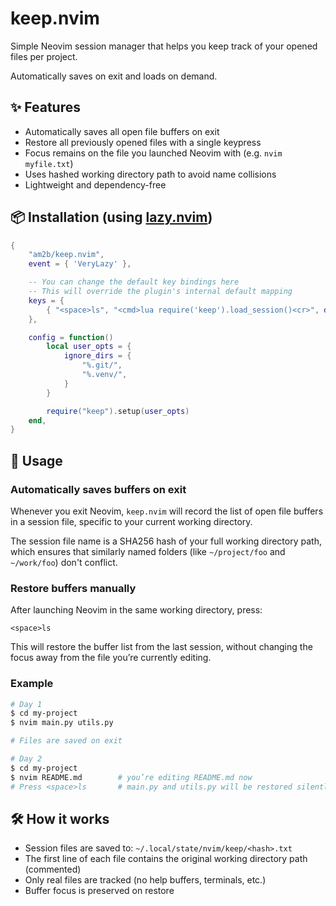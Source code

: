# keep.nvim

Simple Neovim session manager that helps you keep track of your opened files per project.

Automatically saves on exit and loads on demand.

## ✨ Features

- Automatically saves all open file buffers on exit
- Restore all previously opened files with a single keypress
- Focus remains on the file you launched Neovim with (e.g. `nvim myfile.txt`)
- Uses hashed working directory path to avoid name collisions
- Lightweight and dependency-free

## 📦 Installation (using [lazy.nvim](https://github.com/folke/lazy.nvim))

```lua
{
    "am2b/keep.nvim",
    event = { 'VeryLazy' },

    -- You can change the default key bindings here
    -- This will override the plugin's internal default mapping
    keys = {
        { "<space>ls", "<cmd>lua require('keep').load_session()<cr>", desc = "Restore session" }
    },

    config = function()
        local user_opts = {
            ignore_dirs = {
                "%.git/",
                "%.venv/",
            }
        }

        require("keep").setup(user_opts)
    end,
}
```

## 🚀 Usage

### Automatically saves buffers on exit

Whenever you exit Neovim, `keep.nvim` will record the list of open file buffers in a session file, specific to your current working directory.

The session file name is a SHA256 hash of your full working directory path, which ensures that similarly named folders (like `~/project/foo` and `~/work/foo`) don't conflict.

### Restore buffers manually

After launching Neovim in the same working directory, press:

```
<space>ls
```

This will restore the buffer list from the last session, without changing the focus away from the file you’re currently editing.

### Example

```sh
# Day 1
$ cd my-project
$ nvim main.py utils.py

# Files are saved on exit

# Day 2
$ cd my-project
$ nvim README.md        # you’re editing README.md now
# Press <space>ls       # main.py and utils.py will be restored silently, and the focus will STILL remain on README.md ✅
```

## 🛠️ How it works

- Session files are saved to: `~/.local/state/nvim/keep/<hash>.txt`
- The first line of each file contains the original working directory path (commented)
- Only real files are tracked (no help buffers, terminals, etc.)
- Buffer focus is preserved on restore
